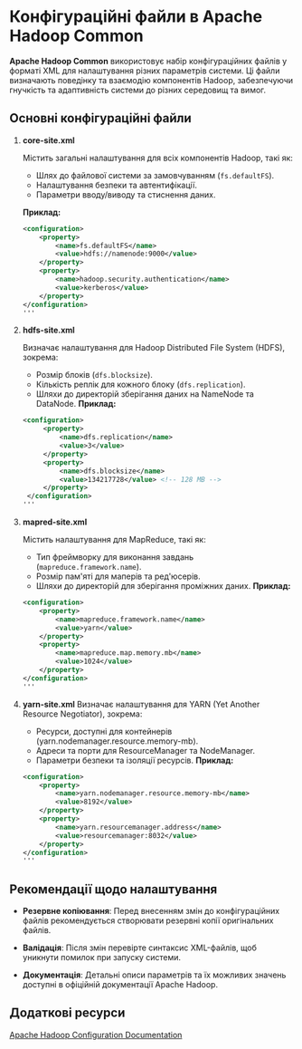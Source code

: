# Конфігураційні файли в Apache Hadoop Common

**Apache Hadoop Common** використовує набір конфігураційних файлів у форматі XML для налаштування різних параметрів системи. Ці файли визначають поведінку та взаємодію компонентів Hadoop, забезпечуючи гнучкість та адаптивність системи до різних середовищ та вимог.

## Основні конфігураційні файли

1. **core-site.xml**

   Містить загальні налаштування для всіх компонентів Hadoop, такі як:

   - Шлях до файлової системи за замовчуванням (`fs.defaultFS`).
   - Налаштування безпеки та автентифікації.
   - Параметри вводу/виводу та стиснення даних.

   **Приклад:**

   ```xml
   <configuration>
       <property>
           <name>fs.defaultFS</name>
           <value>hdfs://namenode:9000</value>
       </property>
       <property>
           <name>hadoop.security.authentication</name>
           <value>kerberos</value>
       </property>
   </configuration>
   '''
2. **hdfs-site.xml**

    Визначає налаштування для Hadoop Distributed File System (HDFS), зокрема:
    - Розмір блоків (`dfs.blocksize`).
    - Кількість реплік для кожного блоку (`dfs.replication`).
    - Шляхи до директорій зберігання даних на NameNode та DataNode.
    **Приклад:**

   ```xml
   <configuration>
        <property>
            <name>dfs.replication</name>
            <value>3</value>
        </property>
        <property>
            <name>dfs.blocksize</name>
            <value>134217728</value> <!-- 128 MB -->
        </property>
    </configuration>
   '''
3. **mapred-site.xml**

    Містить налаштування для MapReduce, такі як:
    - Тип фреймворку для виконання завдань (`mapreduce.framework.name`).
    - Розмір пам'яті для маперів та ред'юсерів.
    - Шляхи до директорій для зберігання проміжних даних.
    **Приклад:**

    ```xml
   <configuration>
        <property>
            <name>mapreduce.framework.name</name>
            <value>yarn</value>
        </property>
        <property>
            <name>mapreduce.map.memory.mb</name>
            <value>1024</value>
        </property>
    </configuration>
   '''
4. **yarn-site.xml**
    Визначає налаштування для YARN (Yet Another Resource Negotiator), зокрема:
    - Ресурси, доступні для контейнерів (yarn.nodemanager.resource.memory-mb).
    - Адреси та порти для ResourceManager та NodeManager.
    - Параметри безпеки та ізоляції ресурсів.
     **Приклад:**
    
    ```xml
   <configuration>
        <property>
            <name>yarn.nodemanager.resource.memory-mb</name>
            <value>8192</value>
        </property>
        <property>
            <name>yarn.resourcemanager.address</name>
            <value>resourcemanager:8032</value>
        </property>
    </configuration>
   '''

## Рекомендації щодо налаштування

- **Резервне копіювання**: Перед внесенням змін до конфігураційних файлів рекомендується створювати резервні копії оригінальних файлів.

- **Валідація**: Після змін перевірте синтаксис XML-файлів, щоб уникнути помилок при запуску системи.

- **Документація**: Детальні описи параметрів та їх можливих значень доступні в офіційній документації Apache Hadoop.

## Додаткові ресурси
[Apache Hadoop Configuration Documentation](https://hadoop.apache.org/docs/stable/hadoop-project-dist/hadoop-common/core-default.xml)
    


